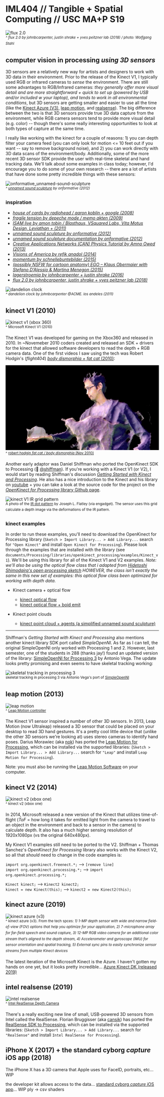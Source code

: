 # IML404 // Tangible + Spatial Computing // USC MA+P S19   

![flux 2.0](https://github.com/johnbcarpenter/USC_IML404_IMAGES/blob/master/images/flux2-munich.gif)  
<sup>_^ flux 2.0 by johnbcarpenter, justin shrake + yves peitzner lab (2018) / photo: Wolfgang Stahl_</sup>

## computer vision in processing *using 3D sensors* 
3D sensors are a relatively new way for artists and designers to work with 3D data in their environment.  Prior to the release of the Kinect V1, I typically used RGB or infrared cameras to _sense_ the environment. There are still some advantages to RGB/Infrared cameras: _they generally offer more visual detail and are more straightforward + quick to set up (powered by USB and/or included w your laptop), and tends to work in all environmental conditions_, but 3D sensors are getting smaller and easier to use all the time (like the [Kinect Azure (V3)](https://github.com/johnbcarpenter/USC_IML404/blob/master/notes_md/computer-vision-kinect.md#kinect-azure), [leap motion](https://github.com/johnbcarpenter/USC_IML404/blob/master/notes_md/computer-vision-kinect.md#leap-motion), and [realsense](https://github.com/johnbcarpenter/USC_IML404/blob/master/notes_md/computer-vision-kinect.md#intel-realsense)).  The big difference between the two is that 3D sensors provide true 3D data capture from the environment, while RGB camera sensors tend to provide more visual detail (e.g. color) -- though there's some really interesting opportunities to look at both types of capture at the same time. 

I really like working with the kinect for a couple of reasons: 1) you can depth filter your camera feed (you can only look for motion <= 10 feet out if you want -- say to remove background noise), and 2) you can work directly with 3D data scans of the environment/body.  Additionally, some of the more recent 3D sensor SDK provide the user with real-time skeletal and hand tracking data.  We'll talk about some examples in class today; however, I'd encourage you to do some of your own research -- there are a lot of artists that have done some pretty incredible things with these sensors:

![onformative_unnamed-sound-sculpture](https://github.com/johnbcarpenter/USC_IML404_IMAGES/blob/master/images/onformative_unnamed-sound-sculpture.gif)  
<sup>_^ [unnamed sound sculpture](https://vimeo.com/38874664) by onformative (2012)_</sup>

### inspiration
- _[house of cards by radiohead / aaron koblin + google (2008)](https://www.youtube.com/watch?v=8nTFjVm9sTQ)_
- _[fragile tension by depeche mode / memo akten (2009)](http://www.memo.tv/portfolio/depeche-mode-fragile-tension/)_
- _[ISAM live by amon tobin / Blasthaus, VSquared Labs, Vita Motus Design, Leviathan + (2011)](https://www.youtube.com/watch?v=WLrt7-kIgIM)_
- _[unnamed sound sculpture by onformative (2012)](https://vimeo.com/38874664)_
- _[unnamed sound sculpture documentation by onformative (2012)](https://vimeo.com/38850289)_
- _[Creative Applications Networks (CAN) Physics Tutorial by Amno Owed (2013)](https://vimeo.com/49516871)_
- _[Visions of America by refik anadol (2014)](www.refikanadol.com/works/visions-of-america-ameriques/)_
- _[momentum by schnellebuntebilder (2015)](https://vimeo.com/112193826)_
- _[(possibly NSFW for cartoon anatomy) EGO – Klaus Obermaier with Stefano D’Alessio & Martina Menegon (2015)](https://vimeo.com/119042339)_
- _[lagerstroemia by johnbcarpenter + justin shrake (2016)](http://johnbcarpenter.com/artworks/arboretum/index.html)_
- _[flux 2.0 by johnbcarpenter, justin shrake + yves peitzner lab (2018)](https://vimeo.com/265267071)_  

![dandelion clock](https://github.com/johnbcarpenter/USC_IML404_IMAGES/blob/master/images/dandelion.gif)  
<sup>_^ dandelion clock by johnbcarpenter @ACME. los andeles (2011)_</sup>

## kinect V1 (2010)
![kinect v1 (xbox 360)](https://3er1viui9wo30pkxh1v2nh4w-wpengine.netdna-ssl.com/wp-content/uploads/2011/01/01-06Kinect_sm45C98477_Page.jpg)  
<sup>^ Microsoft Kinect V1 (2010)</sup>  

The Kinect V1 was developed for gaming on the Xbox360 and released in 2010. In ~Novemeber 2010 coders created and released an SDK + drivers for the kinect that allowed software developers to read the depth + RGB camera data.  One of the first videos I saw using the tech was Robert Hodgin's (_flight404_) [_body dismorphia + fat cat_ (2010)](http://roberthodgin.com/portfolio/work/body-dysmorphia/): 

![robert hodgin fat cat](https://github.com/johnbcarpenter/USC_IML404_IMAGES/blob/master/images/hodgin_fatcat.gif)  
<sup>^ [robert hodgin _fat cat / body dismorphia_ (Nov 2010)](https://vimeo.com/17075378)</sup>  

Another early adaptor was Daniel Shiffman who ported the OpenKinect SDK to Processing (🙌 [@shiffman](https://github.com/shiffman)).  If you're working with a Kinect V1 (or V2), I would start by reading Shiffman's discussion [_Getting Started with Kinect and Processing_](https://shiffman.net/p5/kinect/). He also has a nice introduction to the Kinect and his library on [youtube](https://www.youtube.com/watch?v=QmVNgdapJJM) + you can take a look at the source code for the project on the [_OpenKinect for Processing_ library Github page](https://github.com/shiffman/OpenKinect-for-Processing).

![kinect V1 IR grid pattern](https://o.aolcdn.com/images/dims?thumbnail=640%2C&quality=80&image_uri=http%3A%2F%2Fwww.blogcdn.com%2Fwww.engadget.com%2Fmedia%2F2010%2F11%2F101108-nightvision-01.jpg&client=amp-blogside-v2&signature=e6995e13185fd2580918f405113002bfb8d8ca8a)  
<sup>A photo of the [IR dot pattern](https://www.engadget.com/2010/11/08/visualized-kinect-night-vision-lots-and-lots-and-lots-of-do/) by Joseph L. Flatley (via engadget).  The sensor uses this grid calculate a depth image via the deformations of the IR pattern.</sup>

### kinect examples
In order to run these examples, you'll need to download the OpenKinect for Processing library (`Sketch > Import Library... > Add Library...` search for `"Open Kinect"` and install `Open Kinect for Processing`).  Please look through the examples that are installed with the library (see `documents/Processing/libraries/openkinect_processing/examples/Kinect_v1`). We'll be using this library for all of the Kinect V1 and V2 examples. _Note: we'll also be using the optical flow class that i adapted from [Hidetoshi Shimodaira's open processing sketch](https://www.openprocessing.org/sketch/10435/) HOWEVER, the class isn't exactly the same in this new set of examples: this optical flow class been optimized for working with depth data._  

- Kinect camera + optical flow
  - [kinect optical flow](https://github.com/johnbcarpenter/USC_IML404/tree/master/KINECT/DepthThresholdOpticalFlow)
  - [kinect optical flow + boid emit](https://github.com/johnbcarpenter/USC_IML404/tree/master/KINECT/BoidEmit_DepthThresholdOpticalFlow) 

- Kinect point clouds
  - [kinect point cloud + agents (a simplified unnamed sound sculpture)](https://github.com/johnbcarpenter/USC_IML404/tree/master/KINECT/PointCloud_AgentSystem)

---
Shiffman's _Getting Started with Kinect and Processing_ also mentions another kinect library SDK port called _SimpleOpenNI_. As far as I can tell, the original SimpleOpenNI only worked with Processing 1 and 2. However, last semester, one of the students in 288 (thanks jay!) found an updated version of the library: [SimpleOpenNI for Processing 3](https://github.com/totovr/SimpleOpenNI) by Antonio Vega.  The update looks pretty promising and even seems to have skeletal tracking working:

![skeletal tracking in processing 3](https://github.com/totovr/SimpleOpenNI/raw/master/Assets/Kinect_V2_Tracking.gif)  
<sup>skeletal tracking in processing 3 via Antonio Vega's port of [SimpleOpenNI](https://github.com/totovr/SimpleOpenNI)</sup>

## leap motion (2013)
![leap motion](https://www.ultraleap.com/LMC/new/lmc_03.jpg)  
<sup>^ [Leap Motion controller](https://www.ultraleap.com/product/leap-motion-controller/)</sup>

The Kinect V1 sensor inspired a number of other 3D sensors.  In 2013, Leap Motion (now Ultraleap) released a 3D sensor that could be placed on your desktop to read 3D hand gestures.  It's a pretty cool little device that (unlike the other 3D sensors we're looking at) uses stereo cameras to identify hand poses. Darius Morawiec (aka [nok](https://github.com/nok)) has ported the [Leap Motion for Processing](https://github.com/nok/leap-motion-processing), which can be installed via the supported libraries: (`Sketch > Import Library... > Add Library...` search for `"Leap"` and install `Leap Motion for Processing`).

Note: you must also be running the [Leap Motion Software](https://developer.leapmotion.com/setup/desktop) on your computer.

## kinect V2 (2014)
![kinect v2 (xbox one)](https://lh3.googleusercontent.com/proxy/Bqk19JO_BAjkRPT6iBZovdH5u-iBYuAiRoiLJwyvGhzdmJ-TrnpYNi4LinUMC86a9UM06oka0o2uT4VONuqnp31c_OmEF8bXJc04LbOSjnmDqkufyiAk0qhNutYV7_C3_ZTeGfhgheJq7watd6jtaUQve1TkEkOwa6CdVRcou-8AHXuJug)  
<sup>^ kinect v2 (xbox one)</sup>

In 2014, Microsoft released a new version of the Kinect that utilizes time-of-flight (_ToF_ = how long it takes for emitted light from the camera to travel to an object in the environment and back to a sensor in the camera) to calculate depth. It also has a much higher sensing resolution of 1920x1080px (vs the original 640x480px).

My Kinect V1 examples still need to be ported to the V2.  Shiffman + Thomas Sanchez's _OpenKinect for Processing_ library also works with the Kinect V2, so all that _should_ need to change in the code examples is: 

`import org.openkinect.freenect.*;` --> `[remove line]`  
`import org.openkinect.processing.*;` --> `import org.openkinect.processing.*;`  

`Kinect kinect;` --> `Kinect2 kinect2;`  
`kinect = new Kinect(this);` --> `kinect2 = new Kinect2(this);`  
  
## kinect azure (2019)
![kinect azure (v3)](https://azurecomcdn.azureedge.net/cvt-33e25af8f7bf9bbdddccd99f7064830e91d5c0fbb67840a325b850e6bf267127/images/page/services/azure-kinect-dk/whats-inside.jpg)  
<sup>^ kinect azure (v3). From the tech spces: _1) 1-MP depth sensor with wide and narrow field-of-view (FOV) options that help you optimize for your application, 2) 7-microphone array for far-field speech and sound capture, 3) 12-MP RGB video camera for an additional color stream that’s aligned to the depth stream, 4) Accelerometer and gyroscope (IMU) for sensor orientation and spatial tracking, 5) External sync pins to easily synchronize sensor streams from multiple Kinect devices_</sup>

The latest iteration of the Microsoft Kinect is the Azure.  I haven't gotten my hands on one yet, but it looks pretty incredible... [Azure Kinect DK (released 2019)](https://azure.microsoft.com/en-us/services/kinect-dk/)
  
## intel realsense (2019)
![intel realsense](https://www.intel.com/content/dam/www/public/us/en/images/product/16x9/d435-realsense-camera-16x9.png.rendition.intel.web.480.270.png)   
<sup>^ [Intel RealSense Depth Camera](https://www.intelrealsense.com/stereo-depth/)</sup>

There's a really exciting new line of small, USB-powered 3D sensors from Intel called the RealSense.  Florian Bruggisser (aka [cansik](https://github.com/cansik)) has ported the [RealSense SDK to Processing](https://github.com/cansik/realsense-processing), which can be installed via the supported libraries: (`Sketch > Import Library... > Add Library...` search for `"RealSense"` and install `Intel RealSense for Processing`).

## iPhone X (2017) + the standard cyborg _capture_ iOS app (2018)
The iPhone X has a 3D camera that Apple uses for FaceID, portraits, etc... WIP

the developer kit allows access to the data...  [standard cyborg _capture_ iOS app](https://apps.apple.com/us/app/capture-3d-scan-anything/id1444183458)... WIP
ply -> csv
shaders

